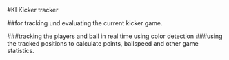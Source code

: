 #KI Kicker tracker

##for tracking und evaluating the current kicker game.

###tracking the players and ball in real time using color detection
###using the tracked positions to calculate points, ballspeed and other game statistics.

